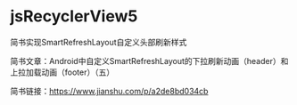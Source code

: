 # jsRecyclerView5
简书实现SmartRefreshLayout自定义头部刷新样式

简书文章：Android中自定义SmartRefreshLayout的下拉刷新动画（header）和上拉加载动画（footer）（五）

简书链接：https://www.jianshu.com/p/a2de8bd034cb
